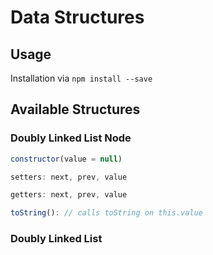 # Data Structures

## Usage
Installation via `npm install --save `


## Available Structures
### Doubly Linked List Node
```javascript
constructor(value = null)

setters: next, prev, value

getters: next, prev, value

toString(): // calls toString on this.value
```

### Doubly Linked List
